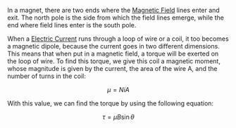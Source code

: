 In a magnet, there are two ends where the [Magnetic Field](magnetic%20field.md) lines enter and exit. The north pole is the side from which the field lines emerge, while the end where field lines enter is the south pole. 

When a [Electric Current](Electric%20Current.md) runs through a loop of wire or a coil, it too becomes a magnetic dipole, because the current goes in two different dimensions. This means that when put in a magnetic field, a torque will be exerted on the loop of wire. To find this torque, we give this coil a magnetic moment, whose magnitude is given by the current, the area of the wire A, and the number of turns in the coil:

$$
\mu = NiA
$$

With this value, we can find the torque by using the following equation:

$$
\tau = \mu B \sin \theta
$$
